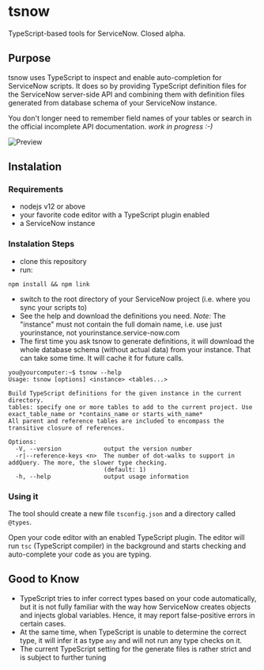 # tsnow
TypeScript-based tools for ServiceNow. Closed alpha.

## Purpose
tsnow uses TypeScript to inspect and enable auto-completion for ServiceNow scripts.
It does so by providing TypeScript definition files for the ServiceNow server-side API
and combining them with definition files generated from database schema of your ServiceNow instance.

You don't longer need to remember field names of your tables or search in the official incomplete API documentation. *work in progress :-)*

![Preview](https://i.imgur.com/oeaDgVr.png)

## Instalation
### Requirements
- nodejs v12 or above
- your favorite code editor with a TypeScript plugin enabled
- a ServiceNow instance

### Instalation Steps
- clone this repository
- run:
```console
npm install && npm link
```
- switch to the root directory of your ServiceNow project (i.e. where you sync your scripts to)
- See the help and download the definitions you need. *Note:* The "instance" must not contain the full domain name, i.e. use just 
yourinstance, not yourinstance.service-now.com
- The first time you ask tsnow to generate definitions, it will download the whole database schema (without actual data) from your instance.
That can take some time. It will cache it for future calls.

```console
you@yourcomputer:~$ tsnow --help
Usage: tsnow [options] <instance> <tables...>

Build TypeScript definitions for the given instance in the current directory.
tables: specify one or more tables to add to the current project. Use exact_table_name or *contains_name or starts_with_name*
All parent and reference tables are included to encompass the transitive closure of references.

Options:
  -V, --version            output the version number
  -r|--reference-keys <n>  The number of dot-walks to support in addQuery. The more, the slower type checking.
                           (default: 1)
  -h, --help               output usage information
  ```

### Using it
The tool should create a new file `tsconfig.json` and a directory called `@types`.

Open your code editor with an enabled TypeScript plugin. The editor will run `tsc` (TypeScript compiler) in the background and starts
checking and auto-complete your code as you are typing.

## Good to Know
- TypeScript tries to infer correct types based on your code automatically, but it is not fully familiar with the way how ServiceNow
creates objects and injects global variables. Hence, it may report false-positive errors in certain cases.
- At the same time, when TypeScript is unable to determine the correct type, it will infer it as type `any` and will not run any type checks on it.
- The current TypeScript setting for the generate files is rather strict and is subject to further tuning


